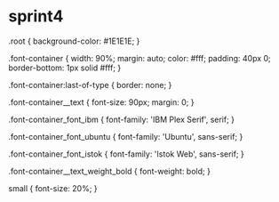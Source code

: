 # sprint4
.root {
  background-color: #1E1E1E;
}

.font-container {
  width: 90%;
  margin: auto;
  color: #fff;
  padding: 40px 0;
  border-bottom: 1px solid #fff;
}

.font-container:last-of-type {
  border: none;
}

.font-container__text {
  font-size: 90px;
  margin: 0;
}

.font-container_font_ibm {
  font-family: 'IBM Plex Serif', serif;
}

.font-container_font_ubuntu {
  font-family: 'Ubuntu', sans-serif;
}

.font-container_font_istok {
  font-family: 'Istok Web', sans-serif;
}

.font-container__text_weight_bold {
  font-weight: bold;
}

small {
  font-size: 20%;
}
